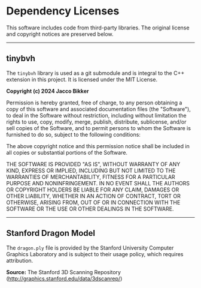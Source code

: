 # Dependency Licenses

This software includes code from third-party libraries. The original license and copyright notices are preserved below.

---

## tinybvh

The `tinybvh` library is used as a git submodule and is integral to the C++ extension in this project. It is licensed under the MIT License.

**Copyright (c) 2024 Jacco Bikker**

Permission is hereby granted, free of charge, to any person obtaining a copy
of this software and associated documentation files (the "Software"), to deal
in the Software without restriction, including without limitation the rights
to use, copy, modify, merge, publish, distribute, sublicense, and/or sell
copies of the Software, and to permit persons to whom the Software is
furnished to do so, subject to the following conditions:

The above copyright notice and this permission notice shall be included in all
copies or substantial portions of the Software.

THE SOFTWARE IS PROVIDED "AS IS", WITHOUT WARRANTY OF ANY KIND, EXPRESS OR
IMPLIED, INCLUDING BUT NOT LIMITED TO THE WARRANTIES OF MERCHANTABILITY,
FITNESS FOR A PARTICULAR PURPOSE AND NONINFRINGEMENT. IN NO EVENT SHALL THE
AUTHORS OR COPYRIGHT HOLDERS BE LIABLE FOR ANY CLAIM, DAMAGES OR OTHER
LIABILITY, WHETHER IN AN ACTION OF CONTRACT, TORT OR OTHERWISE, ARISING FROM,
OUT OF OR IN CONNECTION WITH THE SOFTWARE OR THE USE OR OTHER DEALINGS IN THE
SOFTWARE.

---

## Stanford Dragon Model

The `dragon.ply` file is provided by the Stanford University Computer Graphics Laboratory and is subject to their usage policy, which requires attribution.

**Source:** The Stanford 3D Scanning Repository (http://graphics.stanford.edu/data/3dscanrep/)